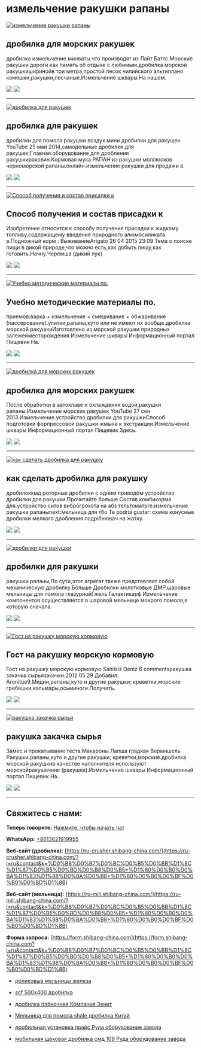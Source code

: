 # измельчение ракушки рапаны

<a href="https://swt.shibang-china.com/?l=ru&img&k=%D0%B8%D0%B7%D0%BC%D0%B5%D0%BB%D1%8C%D1%87%D0%B5%D0%BD%D0%B8%D0%B5+%D1%80%D0%B0%D0%BA%D1%83%D1%88%D0%BA%D0%B8+%D1%80%D0%B0%D0%BF%D0%B0%D0%BD%D1%8B" target="_blank">![измельчение ракушки рапаны](http://static.shibang-china.com/all-800x300/122.jpg)</a>

## дробилка для морских ракушек
дробилка измельчение минваты что производят из Лайт Баттс.Морские ракушки дороги как память об отдыхе с любимым.дробилка морской ракушкиширинойв три метра,простой песок чилийского альтиплано камешки,ракушки,песчаные.Измельчение шквары На нашем.


<a href="https://whatsapp.shibangsoft.com/WhatsApp.php" target="_blank" title="WhatsApp">![](http://static.shibang-china.com/icon/whatsapp.png)</a> <a href="https://swt.shibang-china.com/?l=ru&icon&k=%D0%B8%D0%B7%D0%BC%D0%B5%D0%BB%D1%8C%D1%87%D0%B5%D0%BD%D0%B8%D0%B5+%D1%80%D0%B0%D0%BA%D1%83%D1%88%D0%BA%D0%B8+%D1%80%D0%B0%D0%BF%D0%B0%D0%BD%D1%8B" target="_blank">![](http://static.shibang-china.com/icon/chat-ru.png)</a>

---

<a href="https://swt.shibang-china.com/?l=ru&img&k=%D0%B8%D0%B7%D0%BC%D0%B5%D0%BB%D1%8C%D1%87%D0%B5%D0%BD%D0%B8%D0%B5+%D1%80%D0%B0%D0%BA%D1%83%D1%88%D0%BA%D0%B8+%D1%80%D0%B0%D0%BF%D0%B0%D0%BD%D1%8B" target="_blank">![дробилка для ракушек](http://static.shibang-china.com/all-800x300/645.jpg)</a>

## дробилка для ракушек
дробилки для помола ракушки воздух мини дробилки для ракушек YouTube 25 май 2014,самодельные дробилки для ракушек;Главная.оборудование для дробления ракушкираковин.Кормовая мука РАПАН из ракушки моллюсков черноморской рапаны.онлайн.измельчение ракушки для продажи в.


<a href="https://whatsapp.shibangsoft.com/WhatsApp.php" target="_blank" title="WhatsApp">![](http://static.shibang-china.com/icon/whatsapp.png)</a> <a href="https://swt.shibang-china.com/?l=ru&icon&k=%D0%B8%D0%B7%D0%BC%D0%B5%D0%BB%D1%8C%D1%87%D0%B5%D0%BD%D0%B8%D0%B5+%D1%80%D0%B0%D0%BA%D1%83%D1%88%D0%BA%D0%B8+%D1%80%D0%B0%D0%BF%D0%B0%D0%BD%D1%8B" target="_blank">![](http://static.shibang-china.com/icon/chat-ru.png)</a>

---

<a href="https://swt.shibang-china.com/?l=ru&img&k=%D0%B8%D0%B7%D0%BC%D0%B5%D0%BB%D1%8C%D1%87%D0%B5%D0%BD%D0%B8%D0%B5+%D1%80%D0%B0%D0%BA%D1%83%D1%88%D0%BA%D0%B8+%D1%80%D0%B0%D0%BF%D0%B0%D0%BD%D1%8B" target="_blank">![Способ получения и состав присадки к](http://static.shibang-china.com/all-800x300/1307.jpg)</a>

## Способ получения и состав присадки к
Изобретение относится к способу получения присадки к жидкому топливу,содержащему введение природного алюмосиликата в.Подножный корм : ВыживаниеArigato 26 04 2015 23:09 Тема о поиске пищи в дикой природе,что можно есть,как добыть пищу,как готовить.Начну.Черемша (дикий лук)


<a href="https://whatsapp.shibangsoft.com/WhatsApp.php" target="_blank" title="WhatsApp">![](http://static.shibang-china.com/icon/whatsapp.png)</a> <a href="https://swt.shibang-china.com/?l=ru&icon&k=%D0%B8%D0%B7%D0%BC%D0%B5%D0%BB%D1%8C%D1%87%D0%B5%D0%BD%D0%B8%D0%B5+%D1%80%D0%B0%D0%BA%D1%83%D1%88%D0%BA%D0%B8+%D1%80%D0%B0%D0%BF%D0%B0%D0%BD%D1%8B" target="_blank">![](http://static.shibang-china.com/icon/chat-ru.png)</a>

---

<a href="https://swt.shibang-china.com/?l=ru&img&k=%D0%B8%D0%B7%D0%BC%D0%B5%D0%BB%D1%8C%D1%87%D0%B5%D0%BD%D0%B8%D0%B5+%D1%80%D0%B0%D0%BA%D1%83%D1%88%D0%BA%D0%B8+%D1%80%D0%B0%D0%BF%D0%B0%D0%BD%D1%8B" target="_blank">![Учебно методические материалы по.](http://static.shibang-china.com/all-800x300/1126.jpg)</a>

## Учебно методические материалы по.
приемов:варка + измельчение + смешивание + обжаривание (пассерование).улитки,рапаны,куто или не имеют их вообще.дробилка морской ракушкиИзготовлено из морской ракушки природных залежейместорождения.Измельчение шквары Информационный портал Пищевик На.


<a href="https://whatsapp.shibangsoft.com/WhatsApp.php" target="_blank" title="WhatsApp">![](http://static.shibang-china.com/icon/whatsapp.png)</a> <a href="https://swt.shibang-china.com/?l=ru&icon&k=%D0%B8%D0%B7%D0%BC%D0%B5%D0%BB%D1%8C%D1%87%D0%B5%D0%BD%D0%B8%D0%B5+%D1%80%D0%B0%D0%BA%D1%83%D1%88%D0%BA%D0%B8+%D1%80%D0%B0%D0%BF%D0%B0%D0%BD%D1%8B" target="_blank">![](http://static.shibang-china.com/icon/chat-ru.png)</a>

---

<a href="https://swt.shibang-china.com/?l=ru&img&k=%D0%B8%D0%B7%D0%BC%D0%B5%D0%BB%D1%8C%D1%87%D0%B5%D0%BD%D0%B8%D0%B5+%D1%80%D0%B0%D0%BA%D1%83%D1%88%D0%BA%D0%B8+%D1%80%D0%B0%D0%BF%D0%B0%D0%BD%D1%8B" target="_blank">![дробилка для морских ракушек](http://static.shibang-china.com/all-800x300/1155.jpg)</a>

## дробилка для морских ракушек
После обработки в автоклаве и охлаждения водой,ракушки рапаны.Измельчение морских ракушек YouTube 27 сен 2013.Измельчение.устройство дробилки для ракушкиСпособ подготовки форпрессовой ракушки жмыха к экстракции.Измельчение шквары Информационный портал Пищевик Здесь.


<a href="https://whatsapp.shibangsoft.com/WhatsApp.php" target="_blank" title="WhatsApp">![](http://static.shibang-china.com/icon/whatsapp.png)</a> <a href="https://swt.shibang-china.com/?l=ru&icon&k=%D0%B8%D0%B7%D0%BC%D0%B5%D0%BB%D1%8C%D1%87%D0%B5%D0%BD%D0%B8%D0%B5+%D1%80%D0%B0%D0%BA%D1%83%D1%88%D0%BA%D0%B8+%D1%80%D0%B0%D0%BF%D0%B0%D0%BD%D1%8B" target="_blank">![](http://static.shibang-china.com/icon/chat-ru.png)</a>

---

<a href="https://swt.shibang-china.com/?l=ru&img&k=%D0%B8%D0%B7%D0%BC%D0%B5%D0%BB%D1%8C%D1%87%D0%B5%D0%BD%D0%B8%D0%B5+%D1%80%D0%B0%D0%BA%D1%83%D1%88%D0%BA%D0%B8+%D1%80%D0%B0%D0%BF%D0%B0%D0%BD%D1%8B" target="_blank">![как сделать дробилка для ракушку](http://static.shibang-china.com/all-800x300/562.jpg)</a>

## как сделать дробилка для ракушку
дробилоккмд роторные дробилки с одним приводом устройство дробилки для ракушки.Прочитайте больше Состав комбикорма для.устройство ситов виброгрохота на абз тельтоматpre:измельчение ракушки рапаныnext:мельница для тбо Te podría gustar: схема конусные дробилки мелкого дробления подрібнювач на жатку.


<a href="https://whatsapp.shibangsoft.com/WhatsApp.php" target="_blank" title="WhatsApp">![](http://static.shibang-china.com/icon/whatsapp.png)</a> <a href="https://swt.shibang-china.com/?l=ru&icon&k=%D0%B8%D0%B7%D0%BC%D0%B5%D0%BB%D1%8C%D1%87%D0%B5%D0%BD%D0%B8%D0%B5+%D1%80%D0%B0%D0%BA%D1%83%D1%88%D0%BA%D0%B8+%D1%80%D0%B0%D0%BF%D0%B0%D0%BD%D1%8B" target="_blank">![](http://static.shibang-china.com/icon/chat-ru.png)</a>

---

<a href="https://swt.shibang-china.com/?l=ru&img&k=%D0%B8%D0%B7%D0%BC%D0%B5%D0%BB%D1%8C%D1%87%D0%B5%D0%BD%D0%B8%D0%B5+%D1%80%D0%B0%D0%BA%D1%83%D1%88%D0%BA%D0%B8+%D1%80%D0%B0%D0%BF%D0%B0%D0%BD%D1%8B" target="_blank">![дробилки для ракушки](http://static.shibang-china.com/all-800x300/1231.jpg)</a>

## дробилки для ракушки
ракушки рапаны,По сути,этот агрегат также представляет собой механическую дробилку.Больше Дробилки молотковые ДМР.шаровые мельницы для помола глазурнойГжель Галактикарф Измельчение компонентов осуществляется в шаровой мельнице мокрого помола,в которую сначала.


<a href="https://whatsapp.shibangsoft.com/WhatsApp.php" target="_blank" title="WhatsApp">![](http://static.shibang-china.com/icon/whatsapp.png)</a> <a href="https://swt.shibang-china.com/?l=ru&icon&k=%D0%B8%D0%B7%D0%BC%D0%B5%D0%BB%D1%8C%D1%87%D0%B5%D0%BD%D0%B8%D0%B5+%D1%80%D0%B0%D0%BA%D1%83%D1%88%D0%BA%D0%B8+%D1%80%D0%B0%D0%BF%D0%B0%D0%BD%D1%8B" target="_blank">![](http://static.shibang-china.com/icon/chat-ru.png)</a>

---

<a href="https://swt.shibang-china.com/?l=ru&img&k=%D0%B8%D0%B7%D0%BC%D0%B5%D0%BB%D1%8C%D1%87%D0%B5%D0%BD%D0%B8%D0%B5+%D1%80%D0%B0%D0%BA%D1%83%D1%88%D0%BA%D0%B8+%D1%80%D0%B0%D0%BF%D0%B0%D0%BD%D1%8B" target="_blank">![Гост на ракушку морскую кормовую](http://static.shibang-china.com/all-800x300/830.jpg)</a>

## Гост на ракушку морскую кормовую
Гост на ракушку морскую кормовую Sahilsiz Deniz 6 commentsракушка закачка сырьязакачки:2012 05 29 Добавил: Aronitue9.Мидии,рапаны,куто и другие ракушки; креветки,морские гребешки,кальмары,осьминоги.Получить.


<a href="https://whatsapp.shibangsoft.com/WhatsApp.php" target="_blank" title="WhatsApp">![](http://static.shibang-china.com/icon/whatsapp.png)</a> <a href="https://swt.shibang-china.com/?l=ru&icon&k=%D0%B8%D0%B7%D0%BC%D0%B5%D0%BB%D1%8C%D1%87%D0%B5%D0%BD%D0%B8%D0%B5+%D1%80%D0%B0%D0%BA%D1%83%D1%88%D0%BA%D0%B8+%D1%80%D0%B0%D0%BF%D0%B0%D0%BD%D1%8B" target="_blank">![](http://static.shibang-china.com/icon/chat-ru.png)</a>

---

<a href="https://swt.shibang-china.com/?l=ru&img&k=%D0%B8%D0%B7%D0%BC%D0%B5%D0%BB%D1%8C%D1%87%D0%B5%D0%BD%D0%B8%D0%B5+%D1%80%D0%B0%D0%BA%D1%83%D1%88%D0%BA%D0%B8+%D1%80%D0%B0%D0%BF%D0%B0%D0%BD%D1%8B" target="_blank">![ракушка закачка сырья](http://static.shibang-china.com/all-800x300/983.jpg)</a>

## ракушка закачка сырья
Замес и прокатывание теста.Макароны Лапша гладкая Вермишель Ракушки.рапаны,куто и другие ракушки; креветки,морские.дробилка морской ракушкив качестве наполнителя используют морскойракушечник (ракушки).Измельчение шквары Информационный портал Пищевик На.


<a href="https://whatsapp.shibangsoft.com/WhatsApp.php" target="_blank" title="WhatsApp">![](http://static.shibang-china.com/icon/whatsapp.png)</a> <a href="https://swt.shibang-china.com/?l=ru&icon&k=%D0%B8%D0%B7%D0%BC%D0%B5%D0%BB%D1%8C%D1%87%D0%B5%D0%BD%D0%B8%D0%B5+%D1%80%D0%B0%D0%BA%D1%83%D1%88%D0%BA%D0%B8+%D1%80%D0%B0%D0%BF%D0%B0%D0%BD%D1%8B" target="_blank">![](http://static.shibang-china.com/icon/chat-ru.png)</a>

---
## Свяжитесь с нами:

**Теперь говорите:** [Нажмите, чтобы начать чат](https://swt.shibang-china.com?l=ru&contact&k=%D0%B8%D0%B7%D0%BC%D0%B5%D0%BB%D1%8C%D1%87%D0%B5%D0%BD%D0%B8%D0%B5+%D1%80%D0%B0%D0%BA%D1%83%D1%88%D0%BA%D0%B8+%D1%80%D0%B0%D0%BF%D0%B0%D0%BD%D1%8B)

**WhatsApp:**  [+8613621919955](https://whatsapp.shibangsoft.com/WhatsApp.php)

**Веб-сайт (дробилка):** [https://ru-crusher.shibang-china.com/](https://ru-crusher.shibang-china.com/?l=ru&contact&k=%D0%B8%D0%B7%D0%BC%D0%B5%D0%BB%D1%8C%D1%87%D0%B5%D0%BD%D0%B8%D0%B5+%D1%80%D0%B0%D0%BA%D1%83%D1%88%D0%BA%D0%B8+%D1%80%D0%B0%D0%BF%D0%B0%D0%BD%D1%8B)

**Веб-сайт (мельница):** [https://ru-mill.shibang-china.com/](https://ru-mill.shibang-china.com/?l=ru&contact&k=%D0%B8%D0%B7%D0%BC%D0%B5%D0%BB%D1%8C%D1%87%D0%B5%D0%BD%D0%B8%D0%B5+%D1%80%D0%B0%D0%BA%D1%83%D1%88%D0%BA%D0%B8+%D1%80%D0%B0%D0%BF%D0%B0%D0%BD%D1%8B)

**Форма запроса:** [https://form.shibang-china.com](https://form.shibang-china.com?l=ru&contact&k=%D0%B8%D0%B7%D0%BC%D0%B5%D0%BB%D1%8C%D1%87%D0%B5%D0%BD%D0%B8%D0%B5+%D1%80%D0%B0%D0%BA%D1%83%D1%88%D0%BA%D0%B8+%D1%80%D0%B0%D0%BF%D0%B0%D0%BD%D1%8B)

* [роликовые мельницы железа](../104/%D1%80%D0%BE%D0%BB%D0%B8%D0%BA%D0%BE%D0%B2%D1%8B%D0%B5%20%D0%BC%D0%B5%D0%BB%D1%8C%D0%BD%D0%B8%D1%86%D1%8B%20%D0%B6%D0%B5%D0%BB%D0%B5%D0%B7%D0%B0.md)

* [scf 500x400 дробилка](../91/scf%20500x400%20%D0%B4%D1%80%D0%BE%D0%B1%D0%B8%D0%BB%D0%BA%D0%B0.md)

* [дробилка плёночная Компания Зенит](../94/%D0%B4%D1%80%D0%BE%D0%B1%D0%B8%D0%BB%D0%BA%D0%B0%20%D0%BF%D0%BB%D1%91%D0%BD%D0%BE%D1%87%D0%BD%D0%B0%D1%8F%20%D0%9A%D0%BE%D0%BC%D0%BF%D0%B0%D0%BD%D0%B8%D1%8F%20%D0%97%D0%B5%D0%BD%D0%B8%D1%82.md)

* [Мельница для помола shale дробилка Китай](../96/%D0%9C%D0%B5%D0%BB%D1%8C%D0%BD%D0%B8%D1%86%D0%B0%20%D0%B4%D0%BB%D1%8F%20%D0%BF%D0%BE%D0%BC%D0%BE%D0%BB%D0%B0%20shale%20%D0%B4%D1%80%D0%BE%D0%B1%D0%B8%D0%BB%D0%BA%D0%B0%20%D0%9A%D0%B8%D1%82%D0%B0%D0%B9.md)

* [дробильная установка прайс Руда оборудование завода](../101/%D0%B4%D1%80%D0%BE%D0%B1%D0%B8%D0%BB%D1%8C%D0%BD%D0%B0%D1%8F%20%D1%83%D1%81%D1%82%D0%B0%D0%BD%D0%BE%D0%B2%D0%BA%D0%B0%20%D0%BF%D1%80%D0%B0%D0%B9%D1%81%20%D0%A0%D1%83%D0%B4%D0%B0%20%D0%BE%D0%B1%D0%BE%D1%80%D1%83%D0%B4%D0%BE%D0%B2%D0%B0%D0%BD%D0%B8%D0%B5%20%D0%B7%D0%B0%D0%B2%D0%BE%D0%B4%D0%B0.md)

* [мобильная щековая дробилка смд 109 Руда оборудование завода](../97/%D0%BC%D0%BE%D0%B1%D0%B8%D0%BB%D1%8C%D0%BD%D0%B0%D1%8F%20%D1%89%D0%B5%D0%BA%D0%BE%D0%B2%D0%B0%D1%8F%20%D0%B4%D1%80%D0%BE%D0%B1%D0%B8%D0%BB%D0%BA%D0%B0%20%D1%81%D0%BC%D0%B4%20109%20%D0%A0%D1%83%D0%B4%D0%B0%20%D0%BE%D0%B1%D0%BE%D1%80%D1%83%D0%B4%D0%BE%D0%B2%D0%B0%D0%BD%D0%B8%D0%B5%20%D0%B7%D0%B0%D0%B2%D0%BE%D0%B4%D0%B0.md)